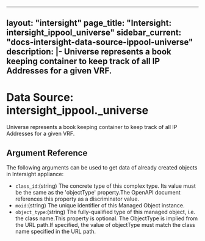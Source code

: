 
---
layout: "intersight"
page_title: "Intersight: intersight_ippool_universe"
sidebar_current: "docs-intersight-data-source-ippool-universe"
description: |-
Universe represents a book keeping container to keep track of all IP Addresses for a given VRF.
---

# Data Source: intersight_ippool._universe
Universe represents a book keeping container to keep track of all IP Addresses for a given VRF.
## Argument Reference
The following arguments can be used to get data of already created objects in Intersight appliance:
* `class_id`:(string) The concrete type of this complex type. Its value must be the same as the 'objectType' property.The OpenAPI document references this property as a discriminator value. 
* `moid`:(string) The unique identifier of this Managed Object instance. 
* `object_type`:(string) The fully-qualified type of this managed object, i.e. the class name.This property is optional. The ObjectType is implied from the URL path.If specified, the value of objectType must match the class name specified in the URL path. 
